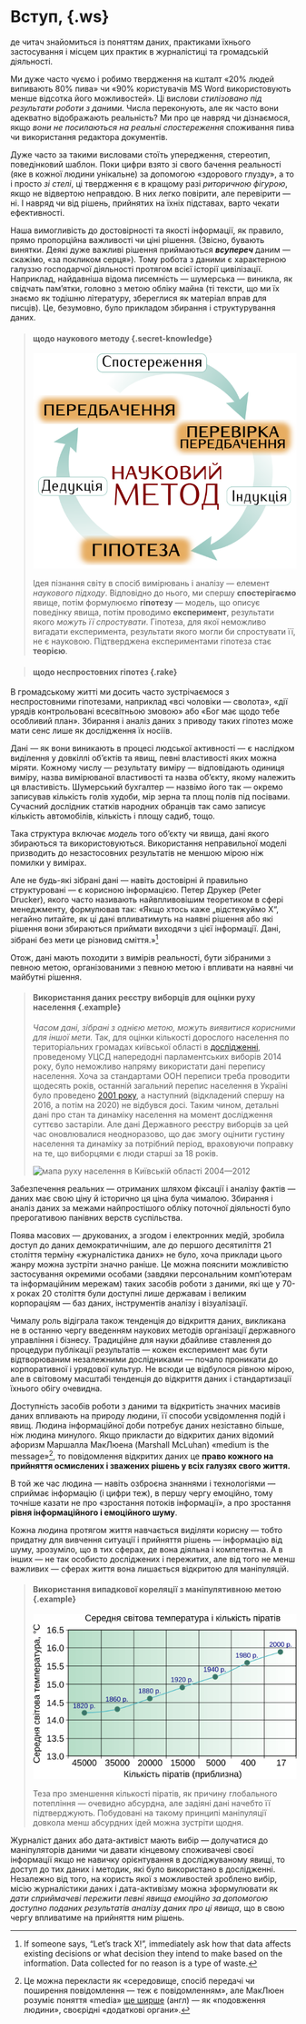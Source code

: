
# Вступ, {.ws}
де читач знайомиться із поняттям даних, практиками їхнього застосування
і місцем цих практик в журналістиці та громадській діяльності.

Ми дуже часто чуємо і робимо твердження на кшталт
«20% людей випивають 80% пива» чи
«90% користувачів MS Word використовують менше відсотка його можливостей».
Ці вислови *стилізовано під результати роботи з даними.*
Числа переконують, але як часто вони адекватно відображають реальність?
Ми про це навряд чи дізнаємося, якщо *вони не посилаються на реальні спостереження*
споживання пива чи використання редактора документів.

Дуже часто за такими висловами стоїть упередження, стереотип, поведінковий шаблон.
Поки цифри взято зі свого бачення реальності (яке в кожної людини унікальне)
за допомогою «здорового глузду», а то і просто *зі стелі*,
ці твердження є в кращому разі *риторичною фігурою*,
якщо не відвертою неправдою.
В них легко повірити, але перевірити — ні.
І навряд чи від рішень, прийнятих на їхніх підставах, варто чекати ефективності.

Наша вимогливість до достовірності та якості інформації,
як правило, прямо пропорційна важливості чи ціні рішення.
(Звісно, бувають винятки.
Деякі дуже важливі рішення приймаються ***всупереч*** даним —
скажімо, «за покликом серця»).
Тому робота з даними є характерною галуззю господарчої діяльності протягом всієї історії цивілізації.
Наприклад, найдавніша відома писемність — шумерська — виникла,
як свідчать пам’ятки, головно з метою обліку майна
(ті тексти, що ми їх знаємо як тодішню літературу, збереглися як матеріал вправ для писців).
Це, безумовно, було прикладом збирання і структурування даних.

> #### щодо наукового методу {.secret-knowledge}
> ![Науковий метод](figures/sci-method.png)
>
>Ідея пізнання світу в спосіб вимірювань і аналізу — елемент *наукового
підходу*. Відповідно до нього, ми спершу **спостерігаємо** явище, потім
формулюємо **гіпотезу** — модель, що описує поведінку явища, потім
проводимо **експеримент**, результати якого *можуть її спростувати*.
Гіпотеза, для якої неможливо вигадати експеримента, результати якого
могли би спростувати її, не є науковою. Підтверджена експериментами
гіпотеза стає **теорією**.

> #### щодо неспростовних гіпотез {.rake}
В громадському житті ми досить часто зустрічаємося з неспростовними
гіпотезами, наприклад «всі чоловіки — сволота», «дії урядів
контрольовані всесвітньою змовою» або «Бог має щодо тебе особливий
план». Збирання і аналіз даних з приводу таких гіпотез може мати сенс
лише як дослідження їх носіїв.

Дані — як вони виникають в процесі людської активності —
є наслідком виділення у довкіллі об’єктів та явищ,
певні властивості яких можна міряти.
Кожному числу — результату виміру —
відповідають одиниця виміру,
назва вимірюваної властивості
та назва об’єкту, якому належить ця властивість.
Шумерський бухгалтер — назвімо його так —
окремо записував кількість голів худоби, мір зерна та площ полів під посівами.
Сучасний дослідник статків народних обранців
так само записує кількість автомобілів, кількість і площу садиб, тощо.

Така структура включає *модель* того об’єкту чи явища,
дані якого збираються та використовуються.
Використання неправильної моделі
призводить до незастосовних результатів
не меншою мірою ніж помилки у вимірах.

Але не будь-які зібрані дані —
навіть достовірні й правильно структуровані —
є корисною інформацією.
Петер Друкер (Peter Drucker),
якого часто називають найвпливовішим теоретиком в сфері менеджменту,
формулював так:
«Якщо хтось каже „відстежуймо X“,
негайно питайте, як ці дані впливатимуть на наявні рішення
або які рішення вони збираються приймати виходячи з цієї інформації.
Дані, зібрані без мети це різновид сміття.»[^Druker1]

[^Druker1]: If someone says, “Let’s track X!”, immediately ask how that data
    affects existing decisions or what decision they intend to make
    based on the information. Data collected for no reason is a type of
    waste.

Отож, дані мають походити з вимірів реальності,
бути зібраними з певною метою,
організованими з певною метою
і впливати на наявні чи майбутні рішення.

> #### Використання даних реєстру виборців для оцінки руху населення {.example}
> *Часом дані, зібрані з однією метою, можуть виявитися корисними для іншої мети.*
> Так, для оцінки кількості дорослого населення
> по територіальних громадах київської області
> в [дослідженні](http://socialdata.org.ua/ocinka-kilkosti-doroslogo-naselenn/),
> проведеному УЦСД напередодні парламентських виборів 2014 року,
> було неможливо напряму використати дані перепису населення.
> Хоча за стандартами ООН переписи треба проводити щодесять років,
> останній загальний перепис населення в Україні
> було проведено [2001 року](http://2001.ukrcensus.gov.ua/),
> а наступний (відкладений спершу на 2016, а потім на 2020) не відбувся досі.
> Таким чином, детальні дані про стан та динаміку населення
> на момент дослідження суттєво застаріли.
> Але дані Державного реєстру виборців за цей час оновлювалися неодноразово,
> що дає змогу оцінити густину населення та динаміку за потрібний період,
> враховуючи поправку на те, що виборцями є люди старші за 18 років.
>
> ![мапа руху населення в Київській області 2004—2012](http://socialdata.org.ua/wp-content/uploads/2016/04/Kyiv_Oblast_Pop_Dyn_2004-2012_Ukr.jpg)

Забезпечення реальних —
отриманих шляхом фіксації і аналізу фактів —
даних має свою ціну й історично ця ціна була чималою.
Збирання і аналіз даних за межами найпростішого обліку поточної діяльності
було прерогативою панівних верств суспільства.

Поява масових — друкованих, а згодом і електронних медій,
зробила доступ до даних демократичнішим,
але до першого десятиліття 21 століття
терміну «журналістика даних» не було,
хоча приклади цього жанру можна зустріти значно раніше.
Це можна пояснити можливістю застосування окремими особами
(завдяки персональним комп’ютерам та інформаційним мережам)
таких засобів роботи з даними,
які ще у 70-х роках 20 століття були доступні лише державам і великим корпораціям —
баз даних, інструментів аналізу і візуалізації.

Чималу роль відіграла також тенденція до відкриття даних,
викликана не в останню чергу
введенням наукових методів організації державного управління і бізнесу.
Традиційне для науки дбайливе ставлення до процедури публікації результатів —
кожен експеримент має бути відтворюваним незалежними дослідниками —
почало проникати до корпоративної і урядової культур.
Не всюди це відбулося рівною мірою,
але в світовому масштабі
тенденція до відкриття даних і стандартизації їхнього обігу очевидна.

Доступність засобів роботи з даними
та відкритість значних масивів даних
впливають на природу людини,
її способи усвідомлення подій і явищ.
Людина інформаційної доби потребує даних незіставно більше, ніж людина минулого.
Якщо прикласти до відкритих даних відомий афоризм Маршалла МакЛюена (Marshall McLuhan)
«medium is the message»[^mcluhan1],
то повідомлення відкритих даних це
**право кожного на прийняття осмислених і зважених рішень
у всіх галузях свого життя.**

[^mcluhan1]: Це можна перекласти як
«середовище, спосіб передачі чи поширення повідомлення — теж є повідомленням»,
але МакЛюен розуміє поняття «media» [ще ширше](http://web.mit.edu/allanmc/www/mcluhan.mediummessage.pdf)
(англ) — як «подовження людини», своєрідні «додаткові органи».

В той же час
людина — навіть озброєна знаннями і технологіями —
сприймає інформацію (і цифри теж),
в першу чергу емоційно,
тому точніше казати не про «зростання потоків інформації»,
а про зростання **рівня інформаційного і емоційного шуму**.

Кожна людина протягом життя навчається виділяти корисну — тобто придатну
для вивчення ситуації і прийняття рішень — інформацію від шуму,
зрозуміло, що в тих сферах, де вона діяльна і компетентна.
А в інших — не так особисто досліджених і пережитих, але від того не менш важливих —
сферах життя вона лишається відкритою для маніпуляцій.

> #### Використання випадкової кореляції з маніпулятивною метою {.example}
> ![*Візуалізація впливу кількості піратів на глобальне потепління (адаптовано з вікіпедії).*](figures/pirates-warming.png)
>
> Теза про зменшення кількості піратів,
> як причину глобального потепління — очевидно абсурдна,
> але задіяні дані начебто її підтверджують.
> Побудовані на такому принципі маніпуляції
> довкола менш абсурдних ідей можна зустріти щодня.

Журналіст даних або дата-активіст мають вибір —
долучатися до маніпуляторів даними
чи давати кінцевому споживачеві своєї інформації
якщо не навичку орієнтування в досліджуваному явищі,
то доступ до тих даних і методик,
які було використано в дослідженні.
Незалежно від того,
на користь якої з можливостей зроблено вибір,
місію журналістики даних і дата-активізму можна зформулювати як
*дати сприймачеві пережити певні явища емоційно
за допомогою доступно поданих результатів аналізу даних про ці явища*,
що в свою чергу впливатиме на прийняття ним рішень.


